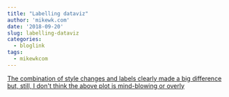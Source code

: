 ```yaml
---
title: "Labelling dataviz"
author: 'mikewk.com'
date: '2018-09-20'
slug: labelling-dataviz
categories:
  - bloglink
tags:
  - mikewkcom
---
```


[The combination of style changes and labels clearly made a big difference but, still, I don't think the above plot is mind-blowing or overly<i class="fas fa-external-link-alt"></i>](https://mikewk.com/post/2018-09-20-labelling-dataviz/)

